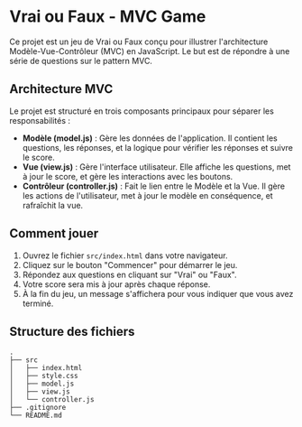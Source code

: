 # Vrai ou Faux - MVC Game

Ce projet est un jeu de Vrai ou Faux conçu pour illustrer l'architecture Modèle-Vue-Contrôleur (MVC) en JavaScript. Le but est de répondre à une série de questions sur le pattern MVC.

## Architecture MVC

Le projet est structuré en trois composants principaux pour séparer les responsabilités :

- **Modèle (model.js)** : Gère les données de l'application. Il contient les questions, les réponses, et la logique pour vérifier les réponses et suivre le score.
- **Vue (view.js)** : Gère l'interface utilisateur. Elle affiche les questions, met à jour le score, et gère les interactions avec les boutons.
- **Contrôleur (controller.js)** : Fait le lien entre le Modèle et la Vue. Il gère les actions de l'utilisateur, met à jour le modèle en conséquence, et rafraîchit la vue.

## Comment jouer

1.  Ouvrez le fichier `src/index.html` dans votre navigateur.
2.  Cliquez sur le bouton "Commencer" pour démarrer le jeu.
3.  Répondez aux questions en cliquant sur "Vrai" ou "Faux".
4.  Votre score sera mis à jour après chaque réponse.
5.  À la fin du jeu, un message s'affichera pour vous indiquer que vous avez terminé.

## Structure des fichiers

```
.
├── src
│   ├── index.html
│   ├── style.css
│   ├── model.js
│   ├── view.js
│   └── controller.js
├── .gitignore
└── README.md
```